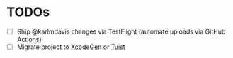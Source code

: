 # TODOs

- [ ] Ship @karlmdavis changes via TestFlight (automate uploads via GitHub Actions)
- [ ] Migrate project to [XcodeGen](https://github.com/yonaskolb/XcodeGen) or [Tuist](https://docs.tuist.io/en/guides/start/migrate/xcode-project)
